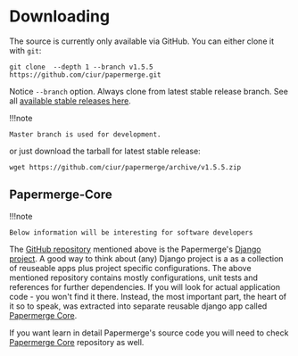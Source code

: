 # Downloading


The source is currently only available via GitHub. You can either clone it with `git`:

```console
git clone  --depth 1 --branch v1.5.5 https://github.com/ciur/papermerge.git
```

Notice `--branch` option. Always clone from latest stable release branch. See all [available stable releases here](https://github.com/ciur/papermerge/releases).

!!!note

    Master branch is used for development.

or just download the tarball for latest stable release:


```console
wget https://github.com/ciur/papermerge/archive/v1.5.5.zip
```

## Papermerge-Core


!!!note

    Below information will be interesting for software developers

The [GitHub repository](https://github.com/ciur/papermerge/releases)
mentioned above is the Papermerge's [Django project](https://www.djangoproject.com/).
A good way to think about (any) Django
project is a as a collection of reuseable apps plus project specific
configurations. The above mentioned repository contains mostly configurations,
unit tests and references for further dependencies. If you will look for
actual application code - you won't find it there. Instead, the most important
part, the heart of it so to speak, was extracted into separate reusable django
app called [Papermerge Core](https://github.com/papermerge/papermerge-core).

If you want learn in detail Papermerge's source code you will need to check [Papermerge Core](https://github.com/papermerge/papermerge-core) repository as well.
